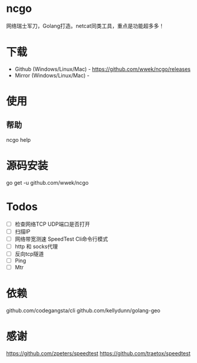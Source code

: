 # ncgo
网络瑞士军刀，Golang打造。netcat同类工具，重点是功能超多多！

# 下载
* Github (Windows/Linux/Mac) - https://github.com/wwek/ncgo/releases
* Mirror (Windows/Linux/Mac) - 

# 使用

## 帮助
ncgo help

# 源码安装
go get -u github.com/wwek/ncgo

# Todos
- [ ] 检查网络TCP UDP端口是否打开
- [ ] 扫描IP
- [ ] 网络带宽测速 SpeedTest Cli命令行模式
- [ ] http 和 socks代理
- [ ] 反向tcp隧道
- [ ] Ping
- [ ] Mtr

# 依赖
github.com/codegangsta/cli
github.com/kellydunn/golang-geo

# 感谢
https://github.com/zpeters/speedtest
https://github.com/traetox/speedtest
